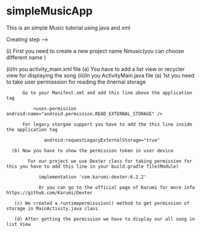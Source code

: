 # simpleMusicApp

This is an simple Music tutorial using java and xml

Creating step -->

(i) First you need to create a new project name Nmusic(you can choose different name )

(ii)In you activity_main.xml file
      (a) You have to add a list view or recycler view for displaying the song 
(iii)In you ActivityMain.java file 
      (a) 1st you need to take user permisssion for reading the itnernal storage 
      
          Go to your Manifest.xml and add this line above the application tag
          
              <uses-permission android:name="android.permission.READ_EXTERNAL_STORAGE" />
              
          For legacy storgae support you have to add the this line inside the application tag
          
                  android:requestLegacyExternalStorage="true"
                  
      (b) Now you have to show the permission token in user device 
            
            For our project we use Dexter class for taking permission for this you have to add this line in your build.gradle file(Module)
            
                implementation 'com.karumi:dexter:6.2.2'
                
                Or you can go to the official page of Karumi for more info https://github.com/Karumi/Dexter
                
       (c) We created a runtimepermisssion() method to get permission of storage in MainActivity.java class
       
       (d) After getting the permission we have to display our all song in list View
